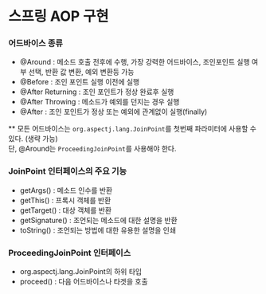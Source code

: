 #  스프링 AOP 구현

### 어드바이스 종류  
- @Around : 메소드 호출 전후에 수행, 가장 강력한 어드바이스, 조인포인트 실행 여부 선택, 반환 값 변환, 예외 변환등 가능
- @Before : 조인 포인트 실행 이전에 실행
- @After Returning : 조인 포인트가 정상 완료후 실행
- @After Throwing : 메소드가 예외를 던지는 경우 실행
- @After : 조인 포인트가 정상 또는 예외에 관계없이 실행(finally)

** 모든 어드바이스는 `org.aspectj.lang.JoinPoint`를 첫번째 파라미터에 사용할 수 있다. (생략 가능)  
  단, @Around는 `ProceedingJoinPoint`를 사용해야 한다.
<br/>
### JoinPoint 인터페이스의 주요 기능

- getArgs() : 메소드 인수를 반환
- getThis() : 프록시 객체를 반환
- getTarget() : 대상 객체를 반환
- getSignature() : 조언되는 메소드에 대한 설명을 반환
- toString() : 조언되는 방법에 대한 유용한 설명을 인쇄

### ProceedingJoinPoint 인터페이스

- org.aspectj.lang.JoinPoint의 하위 타입
- proceed() : 다음 어드바이스나 타겟을 호출
